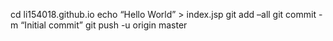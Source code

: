 cd li154018.github.io 
echo “Hello World” > index.jsp
git add –all 
git commit -m “Initial commit” 
git push -u origin master


